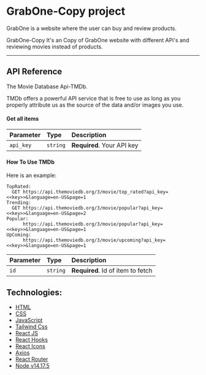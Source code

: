 # GrabOne-Copy project

GrabOne is a website where the user can buy and review products.

GrabOne-Copy It's an Copy of GrabOne website with different APi's
and reviewing movies instead of products.

-----




## API Reference

The Movie Database Api-TMDb.

TMDb offers a powerful API service that is free to use as long as you properly attribute us as the source of the data and/or images you use.

#### Get all items

| Parameter | Type     | Description                |
| :-------- | :------- | :------------------------- |
| `api_key` | `string` | **Required**. Your API key |

#### How To Use TMDb

Here is an example:

```http
TopRated:
  GET https://api.themoviedb.org/3/movie/top_rated?api_key=<<key>>&language=en-US&page=1
Trending:
  GET https://api.themoviedb.org/3/movie/popular?api_key=<<key>>&language=en-US&page=2
Popular:
      https://api.themoviedb.org/3/movie/popular?api_key=<<key>>&language=en-US&page=1
UpComing:
      https://api.themoviedb.org/3/movie/upcoming?api_key=<<key>>&language=en-US&page=1

```

| Parameter | Type     | Description                       |
| :-------- | :------- | :-------------------------------- |
| `id`      | `string` | **Required**. Id of item to fetch |

## Technologies:
- [HTML](https://awesomeopensource.com/project/elangosundar/awesome-README-templates)
- [CSS](https://github.com/matiassingers/awesome-readme)
- [JavaScript](https://bulldogjob.com/news/449-how-to-write-a-good-readme-for-your-github-project)
- [Tailwind Css](https://bulldogjob.com/news/449-how-to-write-a-good-readme-for-your-github-project)
- [React JS](https://bulldogjob.com/news/449-how-to-write-a-good-readme-for-your-github-project)
- [React Hooks](https://bulldogjob.com/news/449-how-to-write-a-good-readme-for-your-github-project)
- [React Icons](https://bulldogjob.com/news/449-how-to-write-a-good-readme-for-your-github-project)
- [Axios](https://bulldogjob.com/news/449-how-to-write-a-good-readme-for-your-github-project)
- [React Router](https://bulldogjob.com/news/449-how-to-write-a-good-readme-for-your-github-project)
- [Node v14.17.5](https://bulldogjob.com/news/449-how-to-write-a-good-readme-for-your-github-project)
